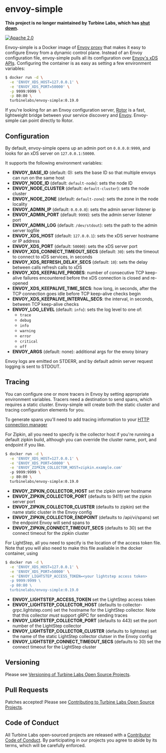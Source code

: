 
[//]: # ( Copyright 2018 Turbine Labs, Inc.                                   )
[//]: # ( you may not use this file except in compliance with the License.    )
[//]: # ( You may obtain a copy of the License at                             )
[//]: # (                                                                     )
[//]: # (     http://www.apache.org/licenses/LICENSE-2.0                      )
[//]: # (                                                                     )
[//]: # ( Unless required by applicable law or agreed to in writing, software )
[//]: # ( distributed under the License is distributed on an "AS IS" BASIS,   )
[//]: # ( WITHOUT WARRANTIES OR CONDITIONS OF ANY KIND, either express or     )
[//]: # ( implied. See the License for the specific language governing        )
[//]: # ( permissions and limitations under the License.                      )

# envoy-simple

**This project is no longer maintained by Turbine Labs, which has
[shut down](https://blog.turbinelabs.io/turbine-labs-is-shutting-down-and-our-team-is-joining-slack-2ad41554920c).**

[![Apache 2.0](https://img.shields.io/badge/license-apache%202.0-blue.svg)](LICENSE)

Envoy-simple is a Docker image of [Envoy proxy](https://envoyproxy.github.io)
that makes it easy to configure Envoy from a dynamic control plane. Instead of
an Envoy configuration file, envoy-simple pulls all its configuration over
[Envoy's xDS APIs](https://www.envoyproxy.io/docs/envoy/latest/configuration/overview/v2_overview).
Configuring the container is as easy as setting a few environment variables:

```bash
$ docker run -d \
  -e 'ENVOY_XDS_HOST=127.0.0.1' \
  -e 'ENVOY_XDS_PORT=50000' \
  -p 9999:9999 \
  -p 80:80 \
  turbinelabs/envoy-simple:0.19.0
```

If you're looking for an an Envoy configuration server,
[Rotor](https://github.com/turbinelabs/rotor) is a fast, lightweight bridge
between your service discovery and
[Envoy](https://envoyproxy.github.io). Envoy-simple can point directly to Rotor.

## Configuration

By default, envoy-simple opens up an admin port on `0.0.0.0:9999`, and looks for an xDS
server on `127.0.0.1:50000`.

It supports the following environment variables:

- **ENVOY_BASE_ID** (default: 0): sets the base ID so that multiple envoys can
  run on the same host
- **ENVOY_NODE_ID** (default: `default-node`): sets the node ID
- **ENVOY_NODE_CLUSTER** (default: `default-cluster`): sets the node cluster
- **ENVOY_NODE_ZONE** (default: `default-zone`): sets the zone in the node locality
- **ENVOY_ADMIN_IP** (default: `0.0.0.0`): sets the admin server listener ip
- **ENVOY_ADMIN_PORT** (default: `9999`): sets the admin server listener port
- **ENVOY_ADMIN_LOG** (default: `/dev/stdout`): sets the path to the admin server logfile
- **ENVOY_XDS_HOST** (default: `127.0.0.1`): sets the xDS server hostname or IP address
- **ENVOY_XDS_PORT** (default: `50000`): sets the xDS server port
- **ENVOY_XDS_CONNECT_TIMEOUT_SECS** (default: `30`): sets the timeout to
  connect to xDS services, in seconds
- **ENVOY_XDS_REFRESH_DELAY_SECS** (default: `10`): sets the delay between calls
  refresh calls to xDS
- **ENVOY_XDS_KEEPALIVE_PROBES**: number of consecutive TCP keep-alive failures
  encountered before the xDS connection is closed and re-opened
- **ENVOY_XDS_KEEPALIVE_TIME_SECS**: how long, in seconds, after the TCP
  connection goes idle before TCP keep-alive checks begin
- **ENVOY_XDS_KEEPALIVE_INTERVAL_SECS**: the interval, in seconds, between TCP
  keep-alive checks
- **ENVOY_LOG_LEVEL** (default: `info`): sets the log level to one of:
  - `trace`
  - `debug`
  - `info`
  - `warning`
  - `error`
  - `critical`
  - `off`
- **ENVOY_ARGS** (default: none): additional args for the envoy binary

Envoy logs are emitted on STDERR, and by default admin server request logging is
sent to STDOUT.

## Tracing

You can configure one or more tracers in Envoy by setting appropriate
environment variables. Tracers need a destination to send spans, which requires
a static cluster. Envoy-simple will create both the static cluster and tracing
configuration elements for you.

To generate spans you'll need to add tracing information to your
[HTTP connection manager](https://www.envoyproxy.io/docs/envoy/latest/api-v2/config/filter/network/http_connection_manager/v2/http_connection_manager.proto#envoy-api-msg-config-filter-network-http-connection-manager-v2-httpconnectionmanager-tracing)

For Zipkin, all you need to specify is the collector host if you're running a
default zipkin build, although you can override the cluster name, port, and
endpoint if you like.

```bash
$ docker run -d \
  -e 'ENVOY_XDS_HOST=127.0.0.1' \
  -e 'ENVOY_XDS_PORT=50000' \
  -e 'ENVOY_ZIPKIN_COLLECTOR_HOST=zipkin.example.com'
  -p 9999:9999 \
  -p 80:80 \
  turbinelabs/envoy-simple:0.19.0
```

- **ENVOY_ZIPKIN_COLLECTOR_HOST** set the zipkin server hostname
- **ENVOY_ZIPKIN_COLLECTOR_PORT** (defaults to 9411) set the zipkin server port
- **ENVOY_ZIPKIN_COLLECTOR_CLUSTER** (defaults to zipkin) set the name static
  cluster in the Envoy config
- **ENVOY_ZIPKIN_COLLECTOR_ENDPOINT** (defaults to /api/vi/spans) set the
  endpoint Envoy will send spans to
- **ENVOY_ZIPKIN_CONNECT_TIMEOUT_SECS** (defaults to 30) set the connect timeout
  for the zipkin cluster

For LightStep, all you need to specify is the location of the access token
file. Note that you will also need to make this file available in the docker
container, using

```bash
$ docker run -d \
  -e 'ENVOY_XDS_HOST=127.0.0.1' \
  -e 'ENVOY_XDS_PORT=50000' \
  -e 'ENVOY_LIGHTSTEP_ACCESS_TOKEN=<your lightstep access token>
  -p 9999:9999 \
  -p 80:80 \
  turbinelabs/envoy-simple:0.19.0
```

- **ENVOY_LIGHTSTEP_ACCESS_TOKEN** set the LightStep access token
- **ENVOY_LIGHTSTEP_COLLECTOR_HOST** (defaults to collector-grpc.lightstep.com) set
  the hostname for the LightStep collector. Note that this collector _must_
  support gRPC for sending traces
- **ENVOY_LIGHTSTEP_COLLECTOR_PORT**  (defaults to 443) set the port number of
  the LightStep collector
- **ENVOY_LIGHTSTEP_COLLECTOR_CLUSTER** (defaults to lightstep) set the name of
  the static LightStep collector clutser in the Envoy config
- **ENVOY_LIGHTSTEP_CONNECT_TIMEOUT_SECS** (defaults to 30) set the connect timeout
  for the LightStep cluster


## Versioning

Please see [Versioning of Turbine Labs Open Source Projects](http://github.com/turbinelabs/developer/blob/master/README.md#versioning).

## Pull Requests

Patches accepted! Please see
[Contributing to Turbine Labs Open Source Projects](http://github.com/turbinelabs/developer/blob/master/README.md#contributing).

## Code of Conduct

All Turbine Labs open-sourced projects are released with a
[Contributor Code of Conduct](CODE_OF_CONDUCT.md). By participating in our
projects you agree to abide by its terms, which will be carefully enforced.
